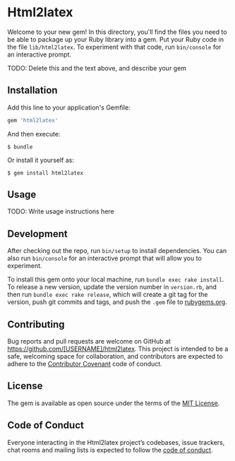 # Html2latex

Welcome to your new gem! In this directory, you'll find the files you need to be able to package up your Ruby library into a gem. Put your Ruby code in the file `lib/html2latex`. To experiment with that code, run `bin/console` for an interactive prompt.

TODO: Delete this and the text above, and describe your gem

## Installation

Add this line to your application's Gemfile:

```ruby
gem 'html2latex'
```

And then execute:

    $ bundle

Or install it yourself as:

    $ gem install html2latex

## Usage

TODO: Write usage instructions here

## Development

After checking out the repo, run `bin/setup` to install dependencies. You can also run `bin/console` for an interactive prompt that will allow you to experiment.

To install this gem onto your local machine, run `bundle exec rake install`. To release a new version, update the version number in `version.rb`, and then run `bundle exec rake release`, which will create a git tag for the version, push git commits and tags, and push the `.gem` file to [rubygems.org](https://rubygems.org).

## Contributing

Bug reports and pull requests are welcome on GitHub at https://github.com/[USERNAME]/html2latex. This project is intended to be a safe, welcoming space for collaboration, and contributors are expected to adhere to the [Contributor Covenant](http://contributor-covenant.org) code of conduct.

## License

The gem is available as open source under the terms of the [MIT License](http://opensource.org/licenses/MIT).

## Code of Conduct

Everyone interacting in the Html2latex project’s codebases, issue trackers, chat rooms and mailing lists is expected to follow the [code of conduct](https://github.com/[USERNAME]/html2latex/blob/master/CODE_OF_CONDUCT.md).
